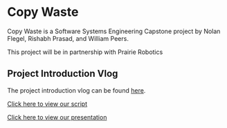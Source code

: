 # Copy Waste

Copy Waste is a Software Systems Engineering Capstone project by Nolan Flegel, Rishabh Prasad, and William Peers.

This project will be in partnership with Prairie Robotics

## Project Introduction Vlog

The project introduction vlog can be found [here](https://youtu.be/U14Ei5zRgFo).

[Click here to view our script](https://github.com/Copy-Waste/cw-core/blob/main/vlogs/vlog1/Intro%20Script.pdf)

[Click here to view our presentation](https://github.com/Copy-Waste/cw-core/blob/main/vlogs/vlog1/Intro%20Vlog.pdf)
